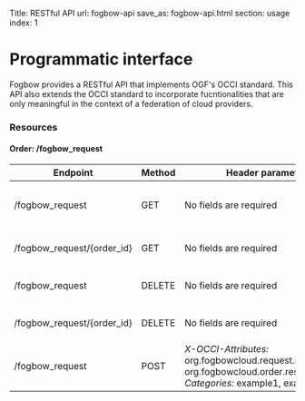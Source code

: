 Title: RESTful API
url: fogbow-api
save_as: fogbow-api.html
section: usage
index: 1

Programmatic interface
==========

Fogbow provides a RESTful API that implements OGF's OCCI standard. This API also extends the OCCI standard to incorporate fucntionalities that are only meaningful in the context of a federation of cloud providers.

### Resources

#### Order: /fogbow_request

Endpoint | Method | Header parameters | Description
------------ | ------------- | ------------ | -------------
/fogbow_request | GET | No fields are required | Fetch the list of user's orders
/fogbow_request/{order_id} | GET | No fields are required | Fetch an order by its ID
/fogbow_request | DELETE | No fields are required | Delete all user's orders
/fogbow_request/{order_id} | DELETE | No fields are required | Delete a specific order by ID
/fogbow_request | POST | *X-OCCI-Attributes:* org.fogbowcloud.request.requirements, org.fogbowcloud.order.resource-kind <br> *Categories:* example1, example2 | Description
